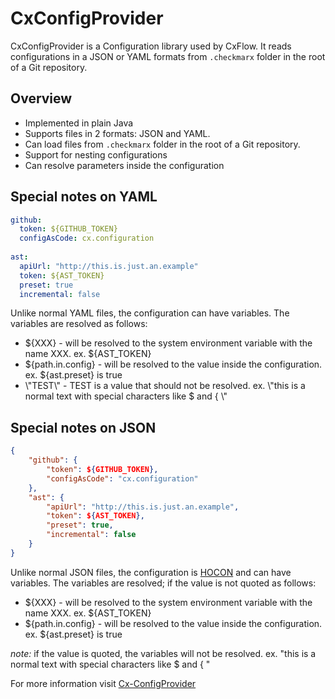 # CxConfigProvider
CxConfigProvider is a Configuration library used by CxFlow.  It reads configurations in a JSON or YAML formats from `.checkmarx` folder in the root of a Git repository.

## Overview  
* Implemented in plain Java
* Supports files in 2 formats: JSON and YAML.
* Can load files from `.checkmarx` folder in the root of a Git repository.
* Support for nesting configurations
* Can resolve parameters inside the configuration

## Special notes on YAML
```yaml
github:
  token: ${GITHUB_TOKEN}
  configAsCode: cx.configuration
  
ast:
  apiUrl: "http://this.is.just.an.example"
  token: ${AST_TOKEN}
  preset: true
  incremental: false
```
Unlike normal YAML files, the configuration can have variables. The variables are resolved as follows:

* ${XXX} - will be resolved to the system environment variable with the name XXX. ex. ${AST_TOKEN} 
* ${path.in.config} - will be resolved to the value inside the configuration. ex. ${ast.preset} is true
* \\"TEST\\" - TEST is a value that should not be resolved. ex. \\"this is a normal text with special characters like $ and { \\"

## Special notes on JSON
```json
{
    "github": {
        "token": ${GITHUB_TOKEN},
        "configAsCode": "cx.configuration"
    },
    "ast": {
        "apiUrl": "http://this.is.just.an.example",
        "token": ${AST_TOKEN},
        "preset": true,
        "incremental": false
    }
}
```
Unlike normal JSON files, the configuration is [HOCON](https://github.com/lightbend/config/blob/master/HOCON.md) and can have variables. The variables are resolved; if the value is not quoted as follows:
* ${XXX} - will be resolved to the system environment variable with the name XXX. ex. ${AST_TOKEN} 
* ${path.in.config} - will be resolved to the value inside the configuration. ex. ${ast.preset} is true  

_note:_  if the value is quoted, the variables will not be resolved. ex. "this is a normal text with special characters like $ and { "

For more information visit [Cx-ConfigProvider](https://github.com/checkmarx-ltd/cx-config-provider)